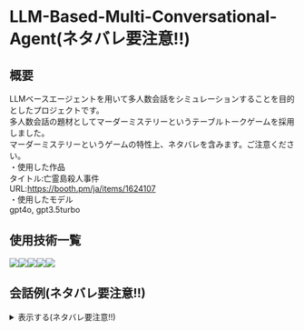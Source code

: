 # LLM-Based-Multi-Conversational-Agent(ネタバレ要注意!!)
## 概要
LLMベースエージェントを用いて多人数会話をシミュレーションすることを目的としたプロジェクトです。  
多人数会話の題材としてマーダーミステリーというテーブルトークゲームを採用しました。  
マーダーミステリーというゲームの特性上、ネタバレを含みます。ご注意ください。  
・使用した作品  
タイトル:亡霊島殺人事件  
URL:https://booth.pm/ja/items/1624107  
・使用したモデル  
gpt4o, gpt3.5turbo  

## 使用技術一覧
<img src="https://img.shields.io/badge/-Html5-E34F26.svg?logo=html5&style=plastic"><img src="https://img.shields.io/badge/-Css3-1572B6.svg?logo=css3&style=plastic"><img src="https://img.shields.io/badge/-Javascript-F7DF1E.svg?logo=javascript&style=plastic"><img src="https://img.shields.io/badge/-Python-3776AB.svg?logo=python&style=plastic"><img src="https://img.shields.io/badge/-Flask-000000.svg?logo=flask&style=plastic">

## 会話例(ネタバレ要注意!!)
<details>
  <summary>表示する(ネタバレ要注意!!)</summary>
  <div>
    
  ![convesation_example](https://github.com/NONO-111/LLM-Based-Multi-Conversational-Agent/assets/148452872/0a79d3a1-d265-4b95-8fa2-1e797fa01bd0)
  </div>
</details>

